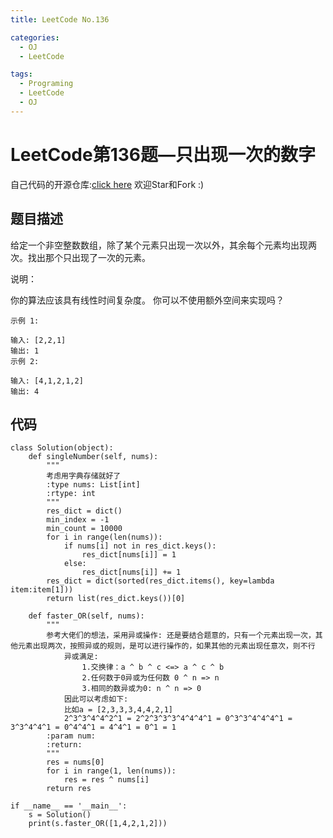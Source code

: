 ```yaml
---
title: LeetCode No.136

categories:
  - OJ
  - LeetCode

tags:
  - Programing
  - LeetCode
  - OJ
---
```



# LeetCode第136题—只出现一次的数字

自己代码的开源仓库:[click here](https://github.com/zs670980918/LeetCode_Coding_Record)  欢迎Star和Fork :)

## 题目描述
给定一个非空整数数组，除了某个元素只出现一次以外，其余每个元素均出现两次。找出那个只出现了一次的元素。

说明：

你的算法应该具有线性时间复杂度。 你可以不使用额外空间来实现吗？
```
示例 1:

输入: [2,2,1]
输出: 1
示例 2:

输入: [4,1,2,1,2]
输出: 4

```
## 代码
```
class Solution(object):
    def singleNumber(self, nums):
        """
        考虑用字典存储就好了
        :type nums: List[int]
        :rtype: int
        """
        res_dict = dict()
        min_index = -1
        min_count = 10000
        for i in range(len(nums)):
            if nums[i] not in res_dict.keys():
                res_dict[nums[i]] = 1
            else:
                res_dict[nums[i]] += 1
        res_dict = dict(sorted(res_dict.items(), key=lambda item:item[1]))
        return list(res_dict.keys())[0]

    def faster_OR(self, nums):
        """
        参考大佬们的想法，采用异或操作: 还是要结合题意的，只有一个元素出现一次，其他元素出现两次，按照异或的规则，是可以进行操作的，如果其他的元素出现任意次，则不行
            异或满足:
                1.交换律：a ^ b ^ c <=> a ^ c ^ b
                2.任何数于0异或为任何数 0 ^ n => n
                3.相同的数异或为0: n ^ n => 0
            因此可以考虑如下:
            比如a = [2,3,3,3,4,4,2,1]
            2^3^3^4^4^2^1 = 2^2^3^3^3^4^4^4^1 = 0^3^3^4^4^4^1 = 3^3^4^4^1 = 0^4^4^1 = 4^4^1 = 0^1 = 1
        :param num:
        :return:
        """
        res = nums[0]
        for i in range(1, len(nums)):
            res = res ^ nums[i]
        return res

if __name__ == '__main__':
    s = Solution()
    print(s.faster_OR([1,4,2,1,2]))
```